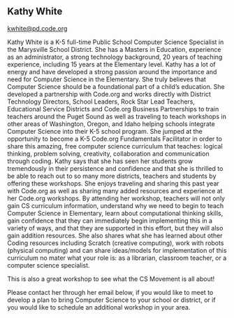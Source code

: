 ## Kathy White

[kwhite@pd.code.org](mailto:kwhite@pd.code.org)

Kathy White is a K-5 full-time Public School Computer Science Specialist in the Marysville School District.  She has a Masters in Education, experience as an administrator, a strong technology background, 20 years of teaching experience, including 15 years at the Elementary level.  Kathy has a lot of energy and have developed a strong passion around the importance and need for Computer Science in the Elementary.  She truly believes that Computer Science should be a foundational part of a child’s education.  She developed a partnership with Code.org and works directly with District Technology Directors, School Leaders, Rock Star Lead Teachers, Educational Service Districts and Code.org Business Partnerships to train teachers around the Puget Sound as well as traveling to teach workshops in other areas of Washington, Oregon, and Idaho helping schools integrate Computer Science into their K-5 school program.
She jumped at the opportunity to become a K-5 Code.org Fundamentals Facilitator in order to share this amazing, free computer science curriculum that teaches: logical thinking, problem solving, creativity, collaboration and communication through coding.  Kathy says that she has seen her students grow tremendously in their persistence and confidence and that she is thrilled to be able to reach out to so many more districts, teachers and students by offering these workshops. She enjoys traveling and sharing this past year with Code.org as well as sharing many added resources and experience  at her Code.org workshops. By attending her workshop, teachers will not only gain CS curriculum information, understand why we need to begin to teach Computer Science in Elementary, learn about computational thinking skills, gain confidence that they can immediately begin implementing this in a variety of ways, and that they are supported in this effort, but they will also gain addition resources.  She also shares what she has learned about other Coding resources including Scratch (creative computing), work with robots (physical computing) and can share ideas/models for implementation of this curriculum no mater what your role is: as a librarian, classroom teacher, or a computer science specialist.

This is also a great workshop to see what the CS Movement is all about!

Please contact her through her email below, if you would like to meet to develop a plan to bring Computer Science to your school or district, or if you would like to schedule an additional workshop in your area.
